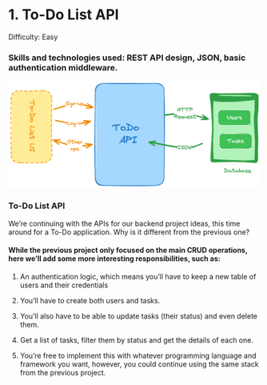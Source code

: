 
# 1. To-Do List API

Difficulty: Easy

### Skills and technologies used: REST API design, JSON, basic authentication middleware.

![Representation](./assets/todo-list-api-bsrdd.png)

### To-Do List API

We’re continuing with the APIs for our backend project ideas, this time around for a To-Do application. Why is it different from the previous one?

#### While the previous project only focused on the main CRUD operations, here we’ll add some more interesting responsibilities, such as:

1. An authentication logic, which means you’ll have to keep a new table of users and their credentials

2. You’ll have to create both users and tasks.

3. You’ll also have to be able to update tasks (their status) and even delete them.

4. Get a list of tasks, filter them by status and get the details of each one.

5. You’re free to implement this with whatever programming language and framework you want, however, you could continue using the same stack from the previous project.